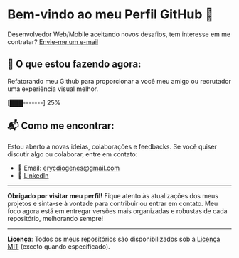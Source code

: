 # Bem-vindo ao meu Perfil GitHub 👋

Desenvolvedor Web/Mobile aceitando novos desafios, tem interesse em me contratar? [Envie-me um e-mail](mailto:erycdiogenes@gmail.com?subject=Contato%20via%20README&body=Digite%20seu%20texto)


## 🚀 O que estou fazendo agora:
Refatorando meu Github para proporcionar a você meu amigo ou recrutador uma experiência visual melhor.
 
[███-------] 25%


## 📬 Como me encontrar:
Estou aberto a novas ideias, colaborações e feedbacks. Se você quiser discutir algo ou colaborar, entre em contato:
- 📧 Email: [erycdiogenes@gmail.com](mailto:erycdiogenes@gmail.com)
- 🔗 [LinkedIn](https://linkedin.com/in/erickdiogenes)


---

**Obrigado por visitar meu perfil!** Fique atento às atualizações dos meus projetos e sinta-se à vontade para contribuir ou entrar em contato. Meu foco agora está em entregar versões mais organizadas e robustas de cada repositório, melhorando sempre!

---

**Licença**: Todos os meus repositórios são disponibilizados sob a [Licença MIT](LICENSE) (exceto quando especificado).






